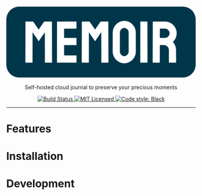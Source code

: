 <p align="center">
  <a href="https://github.com/jonathanlloyd/memoir">
    <img src="https://raw.githubusercontent.com/jonathanlloyd/memoir/main/assets/logo.svg" alt="Memoir logo"/>
  </a>
  <p align="center">
    Self-hosted cloud journal to preserve your precious moments
  </p>
</p>
<p align="center">
  <a href="https://github.com/jonathanlloyd/memoir/actions/workflows/ci.yml?query=branch%3Amain">
    <img src="https://github.com/jonathanlloyd/memoir/actions/workflows/ci.yml/badge.svg" alt="Build Status"/>
  </a>
  <a href="https://github.com/jonathanlloyd/memoir/blob/master/LICENSE">
    <img src="https://img.shields.io/github/license/jonathanlloyd/memoir.svg" alt="MIT Licensed"/>
  </a>
  <a href="https://github.com/psf/black">
    <img src="https://img.shields.io/badge/code%20style-black-000000.svg" alt="Code style: Black"/>
  </a>
</p>

---

# Features

# Installation

# Development

